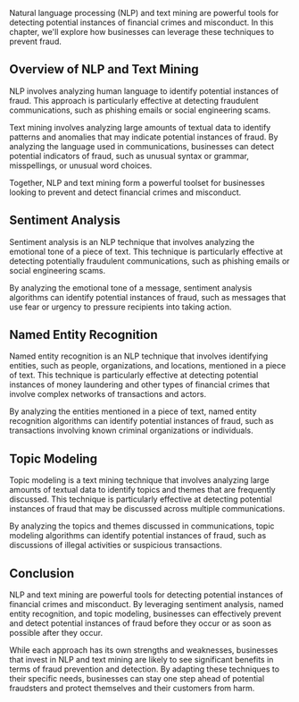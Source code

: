 
Natural language processing (NLP) and text mining are powerful tools for detecting potential instances of financial crimes and misconduct. In this chapter, we'll explore how businesses can leverage these techniques to prevent fraud.

Overview of NLP and Text Mining
-------------------------------

NLP involves analyzing human language to identify potential instances of fraud. This approach is particularly effective at detecting fraudulent communications, such as phishing emails or social engineering scams.

Text mining involves analyzing large amounts of textual data to identify patterns and anomalies that may indicate potential instances of fraud. By analyzing the language used in communications, businesses can detect potential indicators of fraud, such as unusual syntax or grammar, misspellings, or unusual word choices.

Together, NLP and text mining form a powerful toolset for businesses looking to prevent and detect financial crimes and misconduct.

Sentiment Analysis
------------------

Sentiment analysis is an NLP technique that involves analyzing the emotional tone of a piece of text. This technique is particularly effective at detecting potentially fraudulent communications, such as phishing emails or social engineering scams.

By analyzing the emotional tone of a message, sentiment analysis algorithms can identify potential instances of fraud, such as messages that use fear or urgency to pressure recipients into taking action.

Named Entity Recognition
------------------------

Named entity recognition is an NLP technique that involves identifying entities, such as people, organizations, and locations, mentioned in a piece of text. This technique is particularly effective at detecting potential instances of money laundering and other types of financial crimes that involve complex networks of transactions and actors.

By analyzing the entities mentioned in a piece of text, named entity recognition algorithms can identify potential instances of fraud, such as transactions involving known criminal organizations or individuals.

Topic Modeling
--------------

Topic modeling is a text mining technique that involves analyzing large amounts of textual data to identify topics and themes that are frequently discussed. This technique is particularly effective at detecting potential instances of fraud that may be discussed across multiple communications.

By analyzing the topics and themes discussed in communications, topic modeling algorithms can identify potential instances of fraud, such as discussions of illegal activities or suspicious transactions.

Conclusion
----------

NLP and text mining are powerful tools for detecting potential instances of financial crimes and misconduct. By leveraging sentiment analysis, named entity recognition, and topic modeling, businesses can effectively prevent and detect potential instances of fraud before they occur or as soon as possible after they occur.

While each approach has its own strengths and weaknesses, businesses that invest in NLP and text mining are likely to see significant benefits in terms of fraud prevention and detection. By adapting these techniques to their specific needs, businesses can stay one step ahead of potential fraudsters and protect themselves and their customers from harm.
